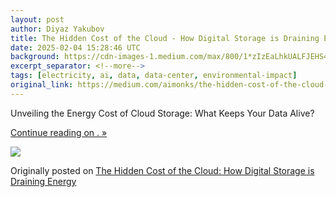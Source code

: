 ```yaml
---
layout: post
author: Diyaz Yakubov
title: The Hidden Cost of the Cloud - How Digital Storage is Draining Energy
date: 2025-02-04 15:28:46 UTC
background: https://cdn-images-1.medium.com/max/800/1*zIzEaLhkUALFJEHS4dAw1g.png
excerpt_separator: <!--more-->
tags: [electricity, ai, data, data-center, environmental-impact]
original_link: https://medium.com/aimonks/the-hidden-cost-of-the-cloud-how-digital-storage-is-draining-energy-ccc1bd0ad783?source=rss-ce9f85b2b690------2
---
```

Unveiling the Energy Cost of Cloud Storage: What Keeps Your Data Alive?

[Continue reading on . »](https://medium.com/aimonks/the-hidden-cost-of-the-cloud-how-digital-storage-is-draining-energy-ccc1bd0ad783?source=rss-ce9f85b2b690------2)
<!--more-->


[![](https://cdn-images-1.medium.com/max/800/1*zIzEaLhkUALFJEHS4dAw1g.png)](https://medium.com/aimonks/the-hidden-cost-of-the-cloud-how-digital-storage-is-draining-energy-ccc1bd0ad783?source=rss-ce9f85b2b690------2)



Originally posted on [The Hidden Cost of the Cloud: How Digital Storage is Draining Energy](https://medium.com/aimonks/the-hidden-cost-of-the-cloud-how-digital-storage-is-draining-energy-ccc1bd0ad783?source=rss-ce9f85b2b690------2)